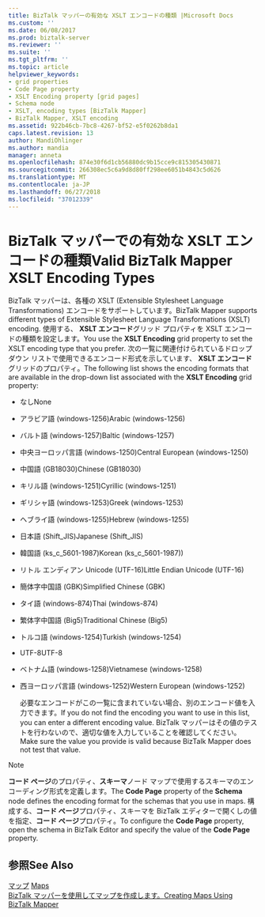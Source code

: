 ```yaml
---
title: BizTalk マッパーの有効な XSLT エンコードの種類 |Microsoft Docs
ms.custom: ''
ms.date: 06/08/2017
ms.prod: biztalk-server
ms.reviewer: ''
ms.suite: ''
ms.tgt_pltfrm: ''
ms.topic: article
helpviewer_keywords:
- grid properties
- Code Page property
- XSLT Encoding property [grid pages]
- Schema node
- XSLT, encoding types [BizTalk Mapper]
- BizTalk Mapper, XSLT encoding
ms.assetid: 922b46cb-7bc8-4267-bf52-e5f0262b8da1
caps.latest.revision: 13
author: MandiOhlinger
ms.author: mandia
manager: anneta
ms.openlocfilehash: 874e30f6d1cb56880dc9b15cce9c815305430871
ms.sourcegitcommit: 266308ec5c6a9d8d80ff298ee6051b4843c5d626
ms.translationtype: MT
ms.contentlocale: ja-JP
ms.lasthandoff: 06/27/2018
ms.locfileid: "37012339"
---
```

# <a name="valid-biztalk-mapper-xslt-encoding-types"></a><span data-ttu-id="e5814-102">BizTalk マッパーでの有効な XSLT エンコードの種類</span><span class="sxs-lookup"><span data-stu-id="e5814-102">Valid BizTalk Mapper XSLT Encoding Types</span></span>
<span data-ttu-id="e5814-103">BizTalk マッパーは、各種の XSLT (Extensible Stylesheet Language Transformations) エンコードをサポートしています。</span><span class="sxs-lookup"><span data-stu-id="e5814-103">BizTalk Mapper supports different types of Extensible Stylesheet Language Transformations (XSLT) encoding.</span></span> <span data-ttu-id="e5814-104">使用する、 **XSLT エンコード**グリッド プロパティを XSLT エンコードの種類を設定します。</span><span class="sxs-lookup"><span data-stu-id="e5814-104">You use the **XSLT Encoding** grid property to set the XSLT encoding type that you prefer.</span></span> <span data-ttu-id="e5814-105">次の一覧に関連付けられているドロップダウン リストで使用できるエンコード形式を示しています、 **XSLT エンコード**グリッドのプロパティ。</span><span class="sxs-lookup"><span data-stu-id="e5814-105">The following list shows the encoding formats that are available in the drop-down list associated with the **XSLT Encoding** grid property:</span></span>  
  
- <span data-ttu-id="e5814-106">なし</span><span class="sxs-lookup"><span data-stu-id="e5814-106">None</span></span>  
  
- <span data-ttu-id="e5814-107">アラビア語 (windows-1256)</span><span class="sxs-lookup"><span data-stu-id="e5814-107">Arabic (windows-1256)</span></span>  
  
- <span data-ttu-id="e5814-108">バルト語 (windows-1257)</span><span class="sxs-lookup"><span data-stu-id="e5814-108">Baltic (windows-1257)</span></span>  
  
- <span data-ttu-id="e5814-109">中央ヨーロッパ言語 (windows-1250)</span><span class="sxs-lookup"><span data-stu-id="e5814-109">Central European (windows-1250)</span></span>  
  
- <span data-ttu-id="e5814-110">中国語 (GB18030)</span><span class="sxs-lookup"><span data-stu-id="e5814-110">Chinese (GB18030)</span></span>  
  
- <span data-ttu-id="e5814-111">キリル語 (windows-1251)</span><span class="sxs-lookup"><span data-stu-id="e5814-111">Cyrillic (windows-1251)</span></span>  
  
- <span data-ttu-id="e5814-112">ギリシャ語 (windows-1253)</span><span class="sxs-lookup"><span data-stu-id="e5814-112">Greek (windows-1253)</span></span>  
  
- <span data-ttu-id="e5814-113">ヘブライ語 (windows-1255)</span><span class="sxs-lookup"><span data-stu-id="e5814-113">Hebrew (windows-1255)</span></span>  
  
- <span data-ttu-id="e5814-114">日本語 (Shift_JIS)</span><span class="sxs-lookup"><span data-stu-id="e5814-114">Japanese (Shift_JIS)</span></span>  
  
- <span data-ttu-id="e5814-115">韓国語 (ks_c_5601-1987)</span><span class="sxs-lookup"><span data-stu-id="e5814-115">Korean (ks_c_5601-1987))</span></span>  
  
- <span data-ttu-id="e5814-116">リトル エンディアン Unicode (UTF-16)</span><span class="sxs-lookup"><span data-stu-id="e5814-116">Little Endian Unicode (UTF-16)</span></span>  
  
- <span data-ttu-id="e5814-117">簡体字中国語 (GBK)</span><span class="sxs-lookup"><span data-stu-id="e5814-117">Simplified Chinese (GBK)</span></span>  
  
- <span data-ttu-id="e5814-118">タイ語 (windows-874)</span><span class="sxs-lookup"><span data-stu-id="e5814-118">Thai (windows-874)</span></span>  
  
- <span data-ttu-id="e5814-119">繁体字中国語 (Big5)</span><span class="sxs-lookup"><span data-stu-id="e5814-119">Traditional Chinese (Big5)</span></span>  
  
- <span data-ttu-id="e5814-120">トルコ語 (windows-1254)</span><span class="sxs-lookup"><span data-stu-id="e5814-120">Turkish (windows-1254)</span></span>  
  
- <span data-ttu-id="e5814-121">UTF-8</span><span class="sxs-lookup"><span data-stu-id="e5814-121">UTF-8</span></span>  
  
- <span data-ttu-id="e5814-122">ベトナム語 (windows-1258)</span><span class="sxs-lookup"><span data-stu-id="e5814-122">Vietnamese (windows-1258)</span></span>  
  
- <span data-ttu-id="e5814-123">西ヨーロッパ言語 (windows-1252)</span><span class="sxs-lookup"><span data-stu-id="e5814-123">Western European (windows-1252)</span></span>  
  
  <span data-ttu-id="e5814-124">必要なエンコードがこの一覧に含まれていない場合、別のエンコード値を入力できます。</span><span class="sxs-lookup"><span data-stu-id="e5814-124">If you do not find the encoding you want to use in this list, you can enter a different encoding value.</span></span> <span data-ttu-id="e5814-125">BizTalk マッパーはその値のテストを行わないので、適切な値を入力していることを確認してください。</span><span class="sxs-lookup"><span data-stu-id="e5814-125">Make sure the value you provide is valid because BizTalk Mapper does not test that value.</span></span>  
  
> [!NOTE]
>  <span data-ttu-id="e5814-126">**コード ページ**のプロパティ、**スキーマ**ノード マップで使用するスキーマのエンコーディング形式を定義します。</span><span class="sxs-lookup"><span data-stu-id="e5814-126">The **Code Page** property of the **Schema** node defines the encoding format for the schemas that you use in maps.</span></span> <span data-ttu-id="e5814-127">構成する、**コード ページ**プロパティ、スキーマを BizTalk エディターで開くしの値を指定、**コード ページ**プロパティ。</span><span class="sxs-lookup"><span data-stu-id="e5814-127">To configure the **Code Page** property, open the schema in BizTalk Editor and specify the value of the **Code Page** property.</span></span>  
  
## <a name="see-also"></a><span data-ttu-id="e5814-128">参照</span><span class="sxs-lookup"><span data-stu-id="e5814-128">See Also</span></span>  
 <span data-ttu-id="e5814-129">[マップ](../core/maps.md) </span><span class="sxs-lookup"><span data-stu-id="e5814-129">[Maps](../core/maps.md) </span></span>  
 [<span data-ttu-id="e5814-130">BizTalk マッパーを使用してマップを作成します。</span><span class="sxs-lookup"><span data-stu-id="e5814-130">Creating Maps Using BizTalk Mapper</span></span>](../core/creating-maps-using-biztalk-mapper.md)